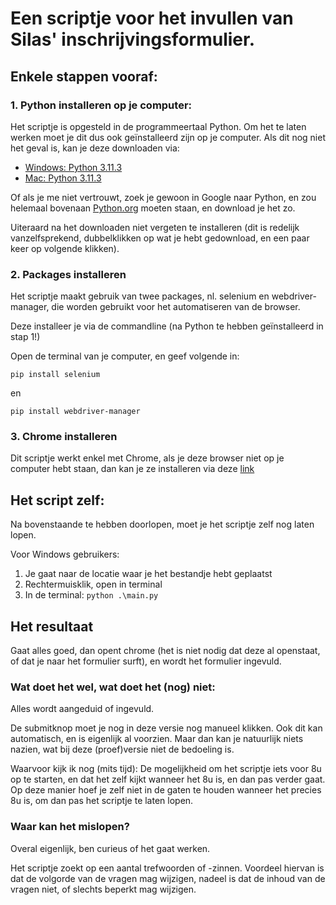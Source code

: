 # Een scriptje voor het invullen van Silas' inschrijvingsformulier. 

## Enkele stappen vooraf:

### 1. Python installeren op je computer:

Het scriptje is opgesteld in de programmeertaal Python. Om het te laten werken moet je dit dus ook geïnstalleerd zijn op je computer. Als dit nog niet het geval is, kan je deze downloaden via:

- [Windows: Python 3.11.3](https://www.python.org/ftp/3.11.3/python-3.11.3-amd64.exe)
- [Mac: Python 3.11.3](https://www.python.org/downloads/release/python-3113/)

Of als je me niet vertrouwt, zoek je gewoon in Google naar Python, en zou helemaal bovenaan [Python.org](https://www.python.org/) moeten staan, en download je het zo.

Uiteraard na het downloaden niet vergeten te installeren (dit is redelijk vanzelfsprekend, dubbelklikken op wat je hebt gedownload, en een paar keer op volgende klikken).

### 2. Packages installeren
Het scriptje maakt gebruik van twee packages, nl. selenium en webdriver-manager, die worden gebruikt voor het automatiseren van de browser. 

Deze installeer je via de commandline (na Python te hebben geïnstalleerd in stap 1!)

Open de terminal van je computer, en geef volgende in:

    pip install selenium

en

    pip install webdriver-manager

### 3. Chrome installeren
Dit scriptje werkt enkel met Chrome, als je deze browser niet op je computer hebt staan, dan kan je ze installeren via deze [link](https://www.google.com/chrome)

## Het script zelf:

Na bovenstaande te hebben doorlopen, moet je het scriptje zelf nog laten lopen.

Voor Windows gebruikers:
1. Je gaat naar de locatie waar je het bestandje hebt geplaatst
2. Rechtermuisklik, open in terminal
3. In de terminal: `python .\main.py`

## Het resultaat

Gaat alles goed, dan opent chrome (het is niet nodig dat deze al openstaat, of dat je naar het formulier surft), en wordt het formulier ingevuld.

### Wat doet het wel, wat doet het (nog) niet:
Alles wordt aangeduid of ingevuld.

De submitknop moet je nog in deze versie nog manueel klikken. 
Ook dit kan automatisch, en is eigenlijk al voorzien. Maar dan kan je natuurlijk niets nazien, wat bij deze (proef)versie niet de bedoeling is.

Waarvoor kijk ik nog (mits tijd): De mogelijkheid om het scriptje iets voor 8u op te starten, en dat het zelf kijkt wanneer het 8u is, en dan pas verder gaat. Op deze manier hoef je zelf niet in de gaten te houden wanneer het precies 8u is, om dan pas het scriptje te laten lopen.

### Waar kan het mislopen?
Overal eigenlijk, ben curieus of het gaat werken.

Het scriptje zoekt op een aantal trefwoorden of -zinnen. Voordeel hiervan is dat de volgorde van de vragen mag wijzigen, nadeel is dat de inhoud van de vragen niet, of slechts beperkt mag wijzigen. 